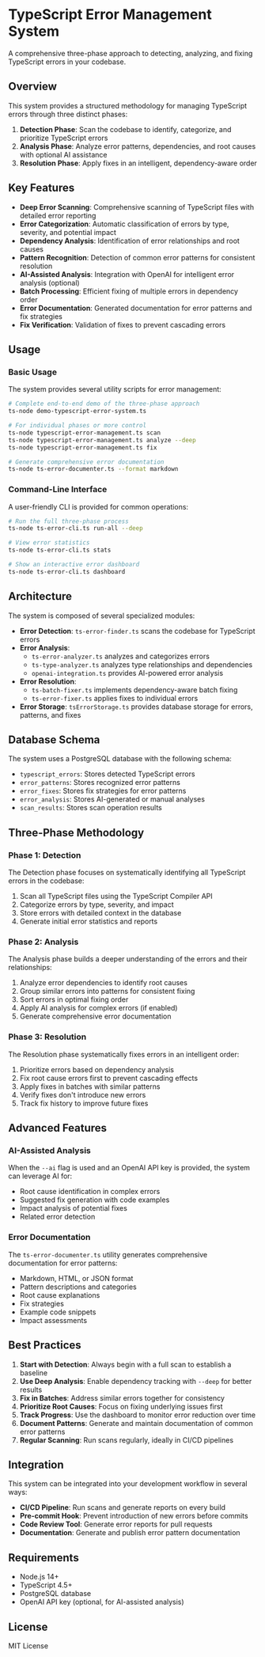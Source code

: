 # TypeScript Error Management System

A comprehensive three-phase approach to detecting, analyzing, and fixing TypeScript errors in your codebase.

## Overview

This system provides a structured methodology for managing TypeScript errors through three distinct phases:

1. **Detection Phase**: Scan the codebase to identify, categorize, and prioritize TypeScript errors
2. **Analysis Phase**: Analyze error patterns, dependencies, and root causes with optional AI assistance
3. **Resolution Phase**: Apply fixes in an intelligent, dependency-aware order

## Key Features

- **Deep Error Scanning**: Comprehensive scanning of TypeScript files with detailed error reporting
- **Error Categorization**: Automatic classification of errors by type, severity, and potential impact
- **Dependency Analysis**: Identification of error relationships and root causes
- **Pattern Recognition**: Detection of common error patterns for consistent resolution
- **AI-Assisted Analysis**: Integration with OpenAI for intelligent error analysis (optional)
- **Batch Processing**: Efficient fixing of multiple errors in dependency order
- **Error Documentation**: Generated documentation for error patterns and fix strategies
- **Fix Verification**: Validation of fixes to prevent cascading errors

## Usage

### Basic Usage

The system provides several utility scripts for error management:

```bash
# Complete end-to-end demo of the three-phase approach
ts-node demo-typescript-error-system.ts

# For individual phases or more control
ts-node typescript-error-management.ts scan
ts-node typescript-error-management.ts analyze --deep
ts-node typescript-error-management.ts fix

# Generate comprehensive error documentation
ts-node ts-error-documenter.ts --format markdown
```

### Command-Line Interface

A user-friendly CLI is provided for common operations:

```bash
# Run the full three-phase process
ts-node ts-error-cli.ts run-all --deep

# View error statistics
ts-node ts-error-cli.ts stats

# Show an interactive error dashboard
ts-node ts-error-cli.ts dashboard
```

## Architecture

The system is composed of several specialized modules:

- **Error Detection**: `ts-error-finder.ts` scans the codebase for TypeScript errors
- **Error Analysis**: 
  - `ts-error-analyzer.ts` analyzes and categorizes errors
  - `ts-type-analyzer.ts` analyzes type relationships and dependencies
  - `openai-integration.ts` provides AI-powered error analysis
- **Error Resolution**:
  - `ts-batch-fixer.ts` implements dependency-aware batch fixing
  - `ts-error-fixer.ts` applies fixes to individual errors
- **Error Storage**: `tsErrorStorage.ts` provides database storage for errors, patterns, and fixes

## Database Schema

The system uses a PostgreSQL database with the following schema:

- `typescript_errors`: Stores detected TypeScript errors
- `error_patterns`: Stores recognized error patterns
- `error_fixes`: Stores fix strategies for error patterns
- `error_analysis`: Stores AI-generated or manual analyses
- `scan_results`: Stores scan operation results

## Three-Phase Methodology

### Phase 1: Detection

The Detection phase focuses on systematically identifying all TypeScript errors in the codebase:

1. Scan all TypeScript files using the TypeScript Compiler API
2. Categorize errors by type, severity, and impact
3. Store errors with detailed context in the database
4. Generate initial error statistics and reports

### Phase 2: Analysis

The Analysis phase builds a deeper understanding of the errors and their relationships:

1. Analyze error dependencies to identify root causes
2. Group similar errors into patterns for consistent fixing
3. Sort errors in optimal fixing order
4. Apply AI analysis for complex errors (if enabled)
5. Generate comprehensive error documentation

### Phase 3: Resolution

The Resolution phase systematically fixes errors in an intelligent order:

1. Prioritize errors based on dependency analysis
2. Fix root cause errors first to prevent cascading effects
3. Apply fixes in batches with similar patterns
4. Verify fixes don't introduce new errors
5. Track fix history to improve future fixes

## Advanced Features

### AI-Assisted Analysis

When the `--ai` flag is used and an OpenAI API key is provided, the system can leverage AI for:

- Root cause identification in complex errors
- Suggested fix generation with code examples
- Impact analysis of potential fixes
- Related error detection

### Error Documentation

The `ts-error-documenter.ts` utility generates comprehensive documentation for error patterns:

- Markdown, HTML, or JSON format
- Pattern descriptions and categories
- Root cause explanations
- Fix strategies
- Example code snippets
- Impact assessments

## Best Practices

1. **Start with Detection**: Always begin with a full scan to establish a baseline
2. **Use Deep Analysis**: Enable dependency tracking with `--deep` for better results
3. **Fix in Batches**: Address similar errors together for consistency
4. **Prioritize Root Causes**: Focus on fixing underlying issues first
5. **Track Progress**: Use the dashboard to monitor error reduction over time
6. **Document Patterns**: Generate and maintain documentation of common error patterns
7. **Regular Scanning**: Run scans regularly, ideally in CI/CD pipelines

## Integration

This system can be integrated into your development workflow in several ways:

- **CI/CD Pipeline**: Run scans and generate reports on every build
- **Pre-commit Hook**: Prevent introduction of new errors before commits
- **Code Review Tool**: Generate error reports for pull requests
- **Documentation**: Generate and publish error pattern documentation

## Requirements

- Node.js 14+
- TypeScript 4.5+
- PostgreSQL database
- OpenAI API key (optional, for AI-assisted analysis)

## License

MIT License